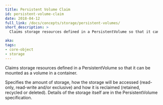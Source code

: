 ```yaml
---
title: Persistent Volume Claim
id: persistent-volume-claim
date: 2018-04-12
full_link: /docs/concepts/storage/persistent-volumes/
short_description: >
  Claims storage resources defined in a PersistentVolume so that it can be mounted as a volume in a container.

aka:
tags:
- core-object
- storage
---
```

 Claims storage resources defined in a PersistentVolume so that it can be mounted as a volume in a container.

<!--more-->

Specifies the amount of storage, how the storage will be accessed (read-only, read-write and/or exclusive) and how it is reclaimed (retained, recycled or deleted). Details of the storage itself are in the PersistentVolume specification.